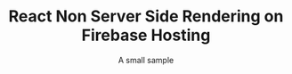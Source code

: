 <div>
  <h1 align="center">React Non Server Side Rendering on Firebase Hosting</h1>
  <p align="center">A small sample</p>
</div>
